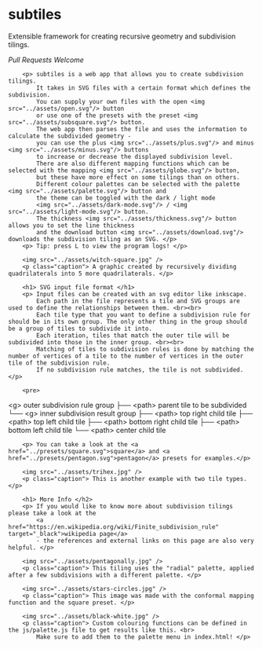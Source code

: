 # subtiles

Extensible framework for creating recursive geometry and subdivision tilings.

*Pull Requests Welcome*


		<p> subtiles is a web app that allows you to create subdivision tilings.
			It takes in SVG files with a certain format which defines the subdivision.
			You can supply your own files with the open <img src="../assets/open.svg"/> button 
			or use one of the presets with the preset <img src="../assets/subsquare.svg"/> button.
			The web app then parses the file and uses the information to calculate the subdivided geometry -
			you can use the plus <img src="../assets/plus.svg"/> and minus <img src="../assets/minus.svg"/> buttons 
			to increase or decrease the displayed subdivision level.
			There are also different mapping functions which can be selected with the mapping <img src="../assets/globe.svg"/> button,
			but these have more effect on some tilings than on others.
			Different colour palettes can be selected with the palette <img src="../assets/palette.svg"/> button and 
			the theme can be toggled with the dark / light mode 
			<img src="../assets/dark-mode.svg"/> / <img src="../assets/light-mode.svg"/> button.
			The thickness <img src="../assets/thickness.svg"/> button allows you to set the line thickness 
			and the download button <img src="../assets/download.svg"/> downloads the subdivision tiling as an SVG. </p>
		<p> Tip: press L to view the program logs! </p>

		<img src="../assets/witch-square.jpg" />
		<p class="caption"> A graphic created by recursively dividing quadrilaterals into 5 more quadrilaterals. </p>

		<h1> SVG input file format </h1>
		<p> Input files can be created with an svg editor like inkscape. 
			Each path in the file represents a tile and SVG groups are used to define the relationships between them. <br><br>
			Each tile type that you want to define a subdivision rule for should be in its own group. The only other thing in the group should be a group of tiles to subdivide it into.
			Each iteration, tiles that match the outer tile will be subdivided into those in the inner group. <br><br>
			Matching of tiles to subdivision rules is done by matching the number of vertices of a tile to the number of vertices in the outer tile of the subdivision rule.
			If no subdivision rule matches, the tile is not subdivided. </p>

		<pre>
&lt;g&gt; outer subdivision rule group
├── &lt;path&gt; parent tile to be subdivided
└── &lt;g&gt; inner subdivision result group
    ├── &lt;path&gt; top right child tile
    ├── &lt;path&gt; top left child tile
    ├── &lt;path&gt; bottom right child tile
    ├── &lt;path&gt; bottom left child tile
    └── &lt;path&gt; center child tile
		</pre>
			
		<p> You can take a look at the <a href="../presets/square.svg">square</a> and <a href="../presets/pentagon.svg">pentagon</a> presets for examples.</p>

		<img src="../assets/trihex.jpg" />
		<p class="caption"> This is another example with two tile types. </p>

		<h1> More Info </h2>
		<p> If you would like to know more about subdivision tilings please take a look at the 
			<a href="https://en.wikipedia.org/wiki/Finite_subdivision_rule" target="_black">wikipedia page</a> 
			- the references and external links on this page are also very helpful. </p>
		
		<img src="../assets/pentagonally.jpg" />
		<p class="caption"> This tiling uses the "radial" palette, applied after a few subdivisions with a different palette. </p>

		<img src="../assets/stars-circles.jpg" />
		<p class="caption"> This image was made with the conformal mapping function and the square preset. </p>

		<img src="../assets/black-white.jpg" />
		<p class="caption"> Custom colouring functions can be defined in the js/palette.js file to get results like this. <br>
			Make sure to add them to the palette menu in index.html! </p>
